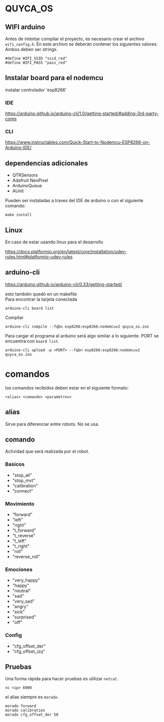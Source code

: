 
# QUYCA_OS

## WIFI arduino

Antes de intentar compilar el proyecto, es necesario crear el archivo `wifi_config.h`.
En este archivo se deberán contener los siguientes valores. Ambos deben ser strings.

    #define WIFI_SSID "ssid_red"
    #define WIFI_PASS "pass_red"

## Instalar board para el nodemcu
instalar controlador 'esp8266'

### IDE
https://arduino.github.io/arduino-cli/1.0/getting-started/#adding-3rd-party-cores


### CLI
https://www.instructables.com/Quick-Start-to-Nodemcu-ESP8266-on-Arduino-IDE/


## dependencias adicionales
- QTRSensors
- Adafruit NeoPixel
- ArduinoQueue
- AUnit

Pueden ser instaladas a traves del IDE de arduino o con el siguiente comando:  

    make install

## Linux 
En caso de estar usando linux para el desarrollo  

https://docs.platformio.org/en/latest/core/installation/udev-rules.html#platformio-udev-rules

## arduino-cli
https://arduino.github.io/arduino-cli/0.33/getting-started/  

esto también quedó en un makefile  
Para encontrar la tarjeta conectada  

    arduino-cli board list

Compilar  

    arduino-cli compile --fqbn esp8266:esp8266:nodemcuv2 quyca_os.ino

Para cargar el programa al arduino será algo similar a lo siguiente. PORT se encuentra con `board list`.  

    arduino-cli upload -p <PORT> --fqbn esp8266:esp8266:nodemcuv2 quyca_os.ino

# comandos

los comandos recibidos deben estar en el siguiente formato:  

    <alias> <comando> <parametros>

## alias
Sirve para diferenciar entre robots. No se usa.

## comando
Actividad que será realizada por el robot.

### Basicos
- "stop_all"
- "stop_mvt"
- "calibration"
- "connect"

### Movimiento
- "forward"
- "left"
- "right"
- "t_forward"
- "t_reverse"
- "t_left"
- "t_right"
- "roll"
- "reverse_roll"

### Emociones
- "very_happy"
- "happy"
- "neutral"
- "sad"
- "very_sad"
- "angry"
- "sick"
- "surprised"
- "off"

### Config
- "cfg_offset_der"
- "cfg_offset_izq"

## Pruebas

Una forma rápida para hacer pruebas es utilizar `netcat`.  

    nc <ip> 6000

el alias siempre es `morado`.  

    morado forward
    morado calibration
    morado cfg_offset_der 50
